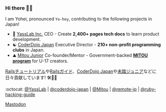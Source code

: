 ### Hi there 👋😆 

I am Yohei, pronounced `Yo-hey`, contributing to the following projects in Japan!

- :gem: [YassLab Inc.](https://yasslab.jp/) CEO - Create **2,400+ pages tech docs** to learn product development.
- :yin_yang: [CoderDojo Japan](https://coderdojo.jp/) Executive Director - **210+ non-profit programming clubs** in Japan.
- :mountain: [Mitou Junior](https://jr.mitou.org/english) Co-founder/Mentor - Government-backed **[MITOU program](https://www.ipa.go.jp/en/about/it-talents/mitou.html)** for U-17 creators.

[Railsチュートリアル](https://railstutorial.jp/)や[Railsガイド](https://railsguides.jp/)、[CoderDojo Japan](https://coderdojo.jp/)や[未踏ジュニア](https://jr.mitou.org/)などに日々貢献しています! 🛠💨✨

:octocat: [@YassLab](https://github.com/yasslab) | [@coderdojo-japan](https://github.com/coderdojo-japan) | [@Mitou](https://github.com/mitou) | [@remote-jp](https://github.com/remote-jp) | [@ruby-hacking-guide](https://github.com/ruby-hacking-guide)

<a rel="me" href="https://ruby.social/@yasulab">Mastodon</a>
